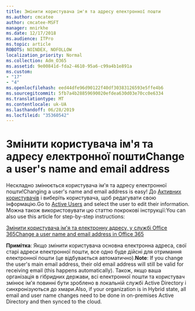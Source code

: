 ```yaml
---
title: Змінити користувача ім'я та адресу електронної пошти
ms.author: cmcatee
author: cmcatee-MSFT
manager: mnirkhe
ms.date: 12/17/2018
ms.audience: ITPro
ms.topic: article
ROBOTS: NOINDEX, NOFOLLOW
localization_priority: Normal
ms.collection: Adm_O365
ms.assetid: 9e00841d-fda2-4610-95a6-c99a4b1e891a
ms.custom:
- "17"
- "4"
ms.openlocfilehash: eed44dfe96d90122f40df30383126593e5ffe4b6
ms.sourcegitcommit: 5fb7a4b28859690020efdea630d03e70cc0e6334
ms.translationtype: MT
ms.contentlocale: uk-UA
ms.lasthandoff: 06/28/2019
ms.locfileid: "35360542"
---
```

# <a name="change-a-users-name-and-email-address"></a><span data-ttu-id="9bddb-102">Змінити користувача ім'я та адресу електронної пошти</span><span class="sxs-lookup"><span data-stu-id="9bddb-102">Change a user's name and email address</span></span>

<span data-ttu-id="9bddb-103">Нескладно змінюється користувача ім'я та адресу електронної пошти!</span><span class="sxs-lookup"><span data-stu-id="9bddb-103">Changing a user's name and email address is easy!</span></span> <span data-ttu-id="9bddb-104">До [Активних користувачів](https://admin.microsoft.com/Adminportal/Home?source=applauncher#/users) і виберіть користувача, щоб редагувати свою інформацію.</span><span class="sxs-lookup"><span data-stu-id="9bddb-104">Go to [Active Users](https://admin.microsoft.com/Adminportal/Home?source=applauncher#/users) and select the user to edit their information.</span></span> <span data-ttu-id="9bddb-105">Можна також використовувати цю статтю покрокові інструкції:</span><span class="sxs-lookup"><span data-stu-id="9bddb-105">You can also use this article for step-by-step instructions:</span></span>
  
[<span data-ttu-id="9bddb-106">Змінити користувача ім'я та електронну адресу, у службі Office 365</span><span class="sxs-lookup"><span data-stu-id="9bddb-106">Change a user name and email address in Office 365</span></span>](https://support.office.com/article/Change-a-user-name-and-email-address-in-Office-365-fb5ac074-e203-4e1f-9843-b9d1a3e03297?wt.mc_id=change_email_AI.aspx)
  
 <span data-ttu-id="9bddb-107">**Примітка**: Якщо змінити користувача основна електронна адреса, свої старі адреси електронної пошти, все одно буде дійсні для отримання електронної пошти (це відбувається автоматично).</span><span class="sxs-lookup"><span data-stu-id="9bddb-107">**Note**: If you change the user's main email address, their old email address will still be valid for receiving email (this happens automatically).</span></span> <span data-ttu-id="9bddb-108">Також, якщо ваша організація в гібридних держави, всі електронної пошти та користувач змінює ім'я повинні бути зроблено в локальній службі Active Directory і синхронізуються до хмари.</span><span class="sxs-lookup"><span data-stu-id="9bddb-108">Also, if your organization is in Hybrid state, all email and user name changes need to be done in on-premises Active Directory and then synced to the cloud.</span></span>
